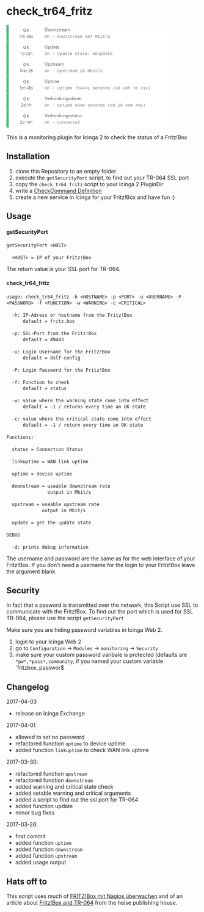 # check_tr64_fritz

![check_tr64_fritz](doc/github_doc_fritzbox_services.png)

This is a monitoring plugin for Icinga 2 to check the status of a Fritz!Box

## Installation

1. clone this Repository to an empty folder 
2. execute the `getSecurityPort` script, to find out your TR-064 SSL port
3. copy the `check_tr64_fritz` script to your Icinga 2 PluginDir 
4. write a [CheckCommand Definition](https://docs.icinga.com/icinga2/latest/doc/module/icinga2/chapter/monitoring-basics#check-commands)
5. create a new service in Icinga for your Fritz!Box and have fun :)

## Usage

#### getSecurityPort

```
getSecurityPort <HOST>

  <HOST> = IP of your Fritz!Box
```

The return value is your SSL port for TR-064.

#### check_tr64_fritz

```
usage: check_tr64_fritz -h <HOSTNAME> -p <PORT> -u <USERNAME> -P <PASSWORD> -f <FUNCTION> -w <WARNING> -c <CRITICAL>

  -h: IP-Adress or hostname from the Fritz!Box
      default = fritz.box

  -p: SSL-Port from the Fritz!Box
      default = 49443

  -u: Login Username for the Fritz!Box
      default = dslf-config

  -P: Login Password for the Fritz!Box

  -f: Function to check
      default = status

  -w: value where the warning state come into effect
      default = -1 / returns every time an OK state

  -c: value where the critical state come into effect
      default = -1 / return every time an OK state

Functions:

  status = Connection Status

  linkuptime = WAN link uptime

  uptime = device uptime

  downstream = useable downstream rate
               output in Mbit/s

  upstream = useable upstream rate
             output in Mbit/s

  update = get the update state

DEBUG

  -d: prints debug information
```

The username and password are the same as for the web interface of your Fritz!Box. If you don't need a username for the login to your Fritz!Box leave the argument blank.

## Security

In fact that a pasword is transmitted over the network, this Script use SSL to communicate with the Fritz!Box.
To find out the port which is used for SSL TR-064, please use the script `getSecurityPort`

Make sure you are hiding password variables in Icinga Web 2.

1. login to your Icinga Web 2
2. go to `Configuration` -> `Modules` -> `monitoring` -> `Security`
3. make sure your custom password varibale is protected (defaults are `*pw*,*pass*,community`, if you named your custom variable `fritzbox_passwor$

## Changelog
2017-04-03
* release on Icinga Exchange

2017-04-01
* allowed to set no password
* refactored function `uptime` to device uptime
* added function `linkuptime` to check WAN link uptime

2017-03-30:
* refactored function `upstream`
* refactored function `downstream`
* added warning and critical state check
* added setable warning and critical arguments
* added a script to find out the ssl port for TR-064
* added function update
* minor bug fixes

2017-03-26: 
* first commit
* added function `uptime`
* added function `downstream`
* added function `upstream`
* added usage output

## Hats off to

This script uses much of [FRITZ!Box mit Nagios überwachen](http://blog.gmeiners.net/2013/09/fritzbox-mit-nagios-uberwachen.html) and of an
article about [Fritz!Box and TR-064](http://heise.de/-2550500) from the heise publishing house.
